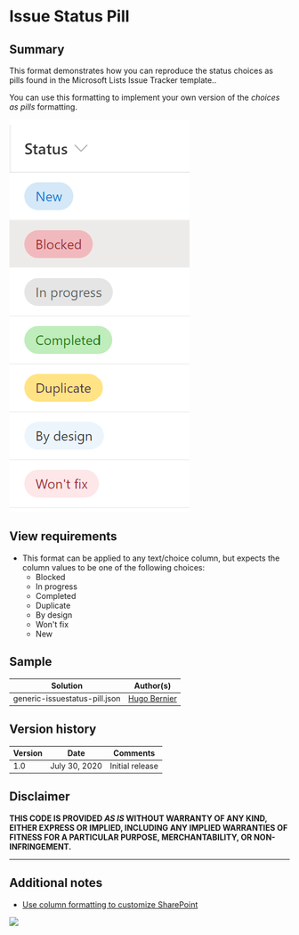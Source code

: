 # Issue Status Pill 

## Summary
This format demonstrates how you can reproduce the status choices as pills found in the Microsoft Lists Issue Tracker template..

You can use this formatting to implement your own version of the *choices as pills* formatting.

![screenshot of the sample](./assets/screenshot.png)

## View requirements
- This format can be applied to any text/choice column, but expects the column values to be one of the following choices:
  - Blocked
  - In progress
  - Completed
  - Duplicate
  - By design
  - Won't fix
  - New

## Sample

Solution|Author(s)
--------|---------
generic-issuestatus-pill.json | [Hugo Bernier](https://twitter.com/bernierh)

## Version history

Version|Date|Comments
-------|----|--------
1.0|July 30, 2020|Initial release

## Disclaimer
**THIS CODE IS PROVIDED *AS IS* WITHOUT WARRANTY OF ANY KIND, EITHER EXPRESS OR IMPLIED, INCLUDING ANY IMPLIED WARRANTIES OF FITNESS FOR A PARTICULAR PURPOSE, MERCHANTABILITY, OR NON-INFRINGEMENT.**

---

## Additional notes

- [Use column formatting to customize SharePoint](https://docs.microsoft.com/en-us/sharepoint/dev/declarative-customization/column-formatting#me)

<img src="https://pnptelemetry.azurewebsites.net/sp-dev-list-formatting/column-samples/generic-issuestatus-pill" />
